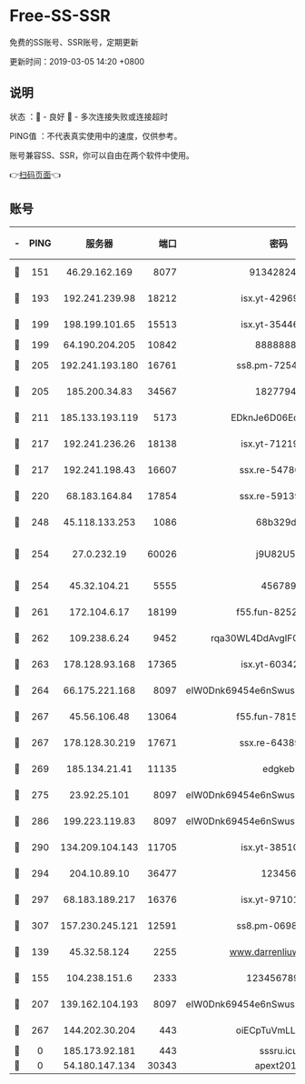 # Free-SS-SSR

免费的SS账号、SSR账号，定期更新

更新时间：2019-03-05 14:20 +0800

## 说明

状态     ：🙂 - 良好 🙁 - 多次连接失败或连接超时

PING值   ：不代表真实使用中的速度，仅供参考。

账号兼容SS、SSR，你可以自由在两个软件中使用。

👉[扫码页面](https://liesauer.github.io/free-ss-ssr.github.io/)👈

## 账号

|-|PING|服务器|端口|密码|加密方式|区域|
|:----:|:----:|:-----:|-----:|:----:|:----:|:----:|
|🙂|151|46.29.162.169|8077|9134282479|aes-256-cfb|RU|
|🙂|193|192.241.239.98|18212|isx.yt-42969531|aes-256-cfb|US|
|🙂|199|198.199.101.65|15513|isx.yt-35446579|aes-256-cfb|US|
|🙂|199|64.190.204.205|10842|88888888|rc4-md5|US|
|🙂|205|192.241.193.180|16761|ss8.pm-72545882|aes-256-cfb|US|
|🙂|205|185.200.34.83|34567|18277940|aes-256-cfb|US|
|🙂|211|185.133.193.119|5173|EDknJe6D06EoWDaw|aes-256-cfb|US|
|🙂|217|192.241.236.26|18138|isx.yt-71219423|aes-256-cfb|US|
|🙂|217|192.241.198.43|16607|ssx.re-54780207|aes-256-cfb|US|
|🙂|220|68.183.164.84|17854|ssx.re-59139311|aes-256-cfb|US|
|🙂|248|45.118.133.253|1086|68b329da|aes-256-cfb|SG|
|🙂|254|27.0.232.19|60026|j9U82U53|xchacha20-ietf-poly1305|HK|
|🙂|254|45.32.104.21|5555|456789|aes-256-cfb|SG|
|🙂|261|172.104.6.17|18199|f55.fun-82524174|aes-256-cfb|US|
|🙂|262|109.238.6.24|9452|rqa30WL4DdAvgIFG6Fs3znzTa|aes-256-cfb|FR|
|🙂|263|178.128.93.168|17365|isx.yt-60342023|aes-256-cfb|SG|
|🙂|264|66.175.221.168|8097|eIW0Dnk69454e6nSwuspv9DmS201tQ0D|aes-256-cfb|US|
|🙂|267|45.56.106.48|13064|f55.fun-78155284|aes-256-cfb|US|
|🙂|267|178.128.30.219|17671|ssx.re-64389778|aes-256-cfb|SG|
|🙂|269|185.134.21.41|11135|edgkeb|aes-256-cfb|GB|
|🙂|275|23.92.25.101|8097|eIW0Dnk69454e6nSwuspv9DmS201tQ0D|aes-256-cfb|US|
|🙂|286|199.223.119.83|8097|eIW0Dnk69454e6nSwuspv9DmS201tQ0D|aes-256-cfb|US|
|🙂|290|134.209.104.143|11705|isx.yt-38510096|aes-256-cfb|SG|
|🙂|294|204.10.89.10|36477|123456|aes-256-cfb|US|
|🙂|297|68.183.189.217|16376|isx.yt-97101614|aes-256-cfb|SG|
|🙂|307|157.230.245.121|12591|ss8.pm-06983018|aes-256-cfb|SG|
|🙂|139|45.32.58.124|2255|www.darrenliuwei.com|aes-256-cfb|JP|
|🙂|155|104.238.151.6|2333|12345678900|aes-256-cfb|JP|
|🙂|207|139.162.104.193|8097|eIW0Dnk69454e6nSwuspv9DmS201tQ0D|aes-256-cfb|JP|
|🙂|267|144.202.30.204|443|oiECpTuVmLLxk4Ts|aes-256-cfb|US|
|🙁|0|185.173.92.181|443|sssru.icu|rc4-md5|RU|
|🙁|0|54.180.147.134|30343|apext2019|chacha20|KR|
